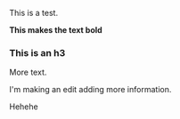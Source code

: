 This is a test.

**This makes the text bold**

### This is an h3
More text.


I'm making an edit adding more information.

Hehehe